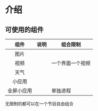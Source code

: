 # 介绍

## 可使用的组件

| 组件 | 说明 | 组合限制 |
|:--------:|--------|--------|
| 图片 |  |  |
| 视频 |  | 一个界面一个视频 |
| 天气 |  |  |
| 小应用 |  |  |
| 全屏小应用 |  | 单独进程 |

无限制的都可以在一个节目自由组合
